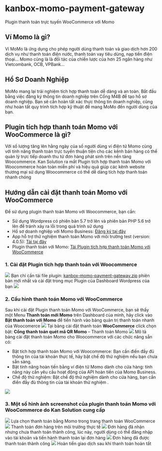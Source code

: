 # kanbox-momo-payment-gateway
 Plugin thanh toán trực tuyến WooCommerce với Momo

## Ví Momo là gì?

Ví MoMo là ứng dụng cho phép người dùng thanh toán và giao dịch hơn 200 dịch vụ như thanh toán điện nước, thanh toán vay tiêu dùng, nạp tiền điện thoại... Momo cũng là là đối tác của chiến lược của hơn 25 ngân hàng như Vietcombank, OCB, VPBank...

## Hồ Sơ Doanh Nghiệp

MoMo mang lại trải nghiệm tích hợp thanh toán dễ dàng và an toàn. Bắt đầu bằng việc đăng ký thông tin doanh nghiệp trên Cổng M4B để tạo hồ sơ doanh nghiệp. Bạn sẽ cần hoàn tất xác thực thông tin doanh nghiệp, cũng như hoàn tất quy trình tích hợp kỹ thuật để mang MoMo đến người dùng của bạn.

## Plugin tích hợp thanh toán Momo với WooCommerce là gì?

Với số lượng tăng lên hằng ngày của số người dùng ví điện tử Momo cùng với tính năng thanh toán trực tuyến thuận tiện cho các kênh bán hàng có thể quản lý trực tiếp doanh thu từ đơn hàng phát sinh trên nền tảng Woocommerce. Kan Solution ra mắt Plugin tích hợp thanh toán Momo với Woocommerce hoàn toàn miễn phí và hiệu quả giúp các kênh website thương mại sử dụng Woocommerce có thể dễ dàng tích hợp thanh toán nhanh chóng

## Hướng dẫn cài đặt thanh toán Momo với WooCommerce

Để sử dụng plugin thanh toán Momo với Woocommerce, bạn cần:

-   Sử dụng Wordpress có phiên bản 5.7 trở lên và phiên bản PHP 5.6 trở lên để tránh xảy ra lỗi trong quá trình sử dụng
-   Hồ sơ doanh nghiệp với Momo Business:  [Đăng ký tại đây](https://business.momo.vn/)
-   App hỗ trợ thử nghiệm thanh toán Momo với môi trường test (version: 4.0.5):  [Tải tại đây](https://developers.momo.vn/v3/vi/download)
-   Plugin thanh toán với Momo:  [Tải Plugin tích hợp thanh toán Momo với WooCommerce](https://github.com/hoanbui-kans/kanbox-momo-payment-gateway/releases/tag/Kanbox_Momo_Woocommerce)

### 1. Cài đặt Plugin tích hợp thanh toán với Woocommerce

![](https://kanbox.vn/wp-content/uploads/2022/11/screenshot_1667983936.png)  Bạn chỉ cần tải file plugin:  [kanbox-momo-payment-gateway.zip](https://github.com/hoanbui-kans/kanbox-momo-payment-gateway/releases/download/Momo_Woocmmerce/kanbox-momo-payment-gateway.zip)  phiên bản mới nhất và cài đặt trong mục Plugin của Dashboard Wordpress của bạn  ![](https://kanbox.vn/wp-content/uploads/2022/11/screenshot_1667984420.png)

### 2. Cấu hình thanh toán Momo với WooCommerce

Sau khi cài đặt Plugin thanh toán Momo với WooCommerce, bạn sẽ thấy một Menu  **Thanh toán mới Momo**  trên Dashboard của mình, hãy click vào  **Bật thanh toán với Momo**  để tiến hành vào bảng quản trị thanh toán nhanh của Woocomerce  ![](https://kanbox.vn/wp-content/uploads/2022/11/screenshot_1667984741.png)  Tại bảng cài đặt thanh toán  **WooCommerce**  click chọn bật:  **Cổng thanh toán quét mã QR Momo** – Thanh toán Momo  ![](https://kanbox.vn/wp-content/uploads/2022/11/screenshot_1667984801.png)  Mô tả bảng cài đặt thanh toán Momo cho Woocommerce với các chức năng sẵn có:

-   Bật tích hợp thanh toán Momo với Woocommerce: Bạn cần điền đầy đủ thông tin của tài khoản thực tế, hãy bật chế độ thử nghiệm nếu bạn chưa sẵn sàng.
-   Bật tính năng hoàn tiền bằng ví điện tử Momo dành cho cửa hàng: tính năng này cần yêu cầu hoạt động của API hoàn tiền của Momo Business.
-   Chế độ thử nghiệm: Bật chế độ thử nghiệm dành cho cửa hàng, bạn cần điền đầy đủ thông tin của tài khoản thử nghiệm .

![](https://kanbox.vn/wp-content/uploads/2022/11/screencapture-localhost-elementor-wp-admin-admin-php-2022-11-09-16_09_47.png)

### 3. Một số hình ảnh screenshot của plugin thanh toán Momo với WooCommerce do Kan Solution cung cấp

![](https://kanbox.vn/wp-content/uploads/2022/11/screenshot_1667986752.png)  Lựa chọn thanh toán bằng Momo trong trang thanh toán WooCommerce  ![](https://kanbox.vn/wp-content/uploads/2022/11/screenshot_1667985454.png)  Thanh toán đơn hàng trên môi trường thực tế  ![](https://kanbox.vn/wp-content/uploads/2022/11/screenshot_1667986650.png)  Đơn hàng đã nhận nhưng chưa thanh toán thành công, lúc này, người dùng có thể đăng nhập vào tài khoản và tiến hành thanh toán lại đơn hàng  ![](https://kanbox.vn/wp-content/uploads/2022/11/screenshot_1667986535.png)  Đơn hàng đã được thanh toán thành công  ![](https://kanbox.vn/wp-content/uploads/2022/11/screenshot_1667986875.png)  Hoàn tiền giao dịch sau khi thanh toán hoàn tất